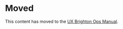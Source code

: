# Moved

This content has moved to the [UX Brighton Ops Manual](https://docs.google.com/document/d/1t12ZPHP_JP2uj69qeO9Dyljep3zaSu3UpmwLCvR4qdg/edit#heading=h.ligs2iw3w7x9 ).
